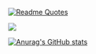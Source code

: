 [![Readme Quotes](https://quotes-github-readme.vercel.app/api?type=horizontal&theme=dark)](https://github.com/piyushsuthar/github-readme-quotes)

<a href="https://github.com/devxb/gitanimals">
  <img src="https://render.gitanimals.org/farms/davidchoi23"/>
</a>

[![Anurag's GitHub stats](https://github-readme-stats.vercel.app/api?username=davidchoi23)](https://github.com/anuraghazra/github-readme-stats)
